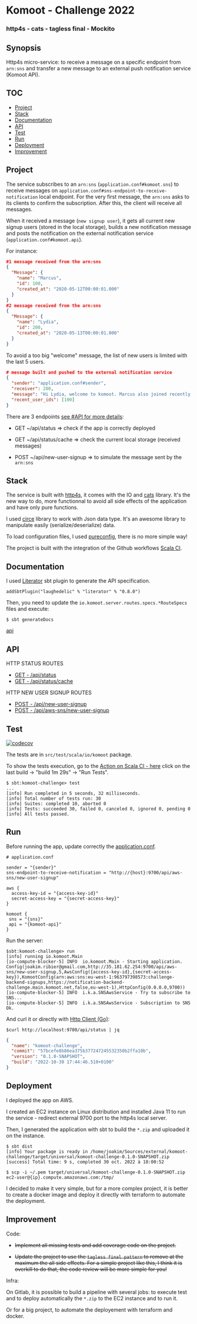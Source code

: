 # Komoot - Challenge 2022

### http4s - cats - tagless final - Mockito

## Synopsis

Http4s micro-service: to receive a message on a specific endpoint from `arn:sns` and transfer a new message to an external push notification service (Komoot API).

## TOC

* [Project](#project)
* [Stack](#stack)
* [Documentation](#documentation)
* [API](#api)
* [Test](#test)
* [Run](#run)
* [Deployment](#deployment)
* [Improvement](#improvement)

## Project

The service subscribes to an `arn:sns` (`application.conf#komoot.sns`) to receive messages on `application.conf#sns-endpoint-to-receive-notification` local endpoint. For the very first message, the `arn:sns` asks to its clients to confirm the subscription. After this, the client will receive all messages.

When it received a message (`new signup user`), it gets all current new signup users (stored in the local storage), builds a new notification message and posts the notification on the external notification service (`application.conf#komoot.api`).

For instance:

```json
#1 message received from the arn:sns
{
  "Message": {
    "name": "Marcus",
    "id": 100,
    "created_at": "2020-05-12T00:00:01.000"
  }
}
#2 message received from the arn:sns
{
  "Message": {
    "name": "Lydia",
    "id": 200,
    "created_at": "2020-05-13T00:00:01.000"
  }
}
```

To avoid a too big "welcome" message, the list of new users is limited with the last 5 users.

```json
# message built and pushed to the external notification service
{
  "sender": "application.conf#sender",
  "receiver": 200,
  "message": "Hi Lydia, welcome to komoot. Marcus also joined recently.",
  "recent_user_ids": [100]
}
```

There are 3 endpoints [see #API for more details](#api):

* GET ~/api/status => check if the app is correctly deployed
* GET ~/api/status/cache => check the current local storage (received messages)

* POST ~/api/new-user-signup => to simulate the message sent by the `arn:sns`

## Stack

The service is built with [http4s](https://http4s.org/), it comes with the IO and [cats](https://typelevel.org/cats/) library. It's the new way to do, more functionnal to avoid all side effects of the application and have only pure functions.

I used [circe](https://circe.github.io/circe/) library to work with Json data type. It's an awesome library to manipulate easily (serialize/deserialize) data.

To load configuration files, I used [pureconfig](https://github.com/pureconfig/pureconfig), there is no more simple way!

The project is built with the integration of the Github workflows [Scala CI](https://github.com/joakim-ribier/komoot-challenge/actions).

## Documentation

I used [Literator](https://github.com/laughedelic/literator) sbt plugin to generate the API specification.

```
addSbtPlugin("laughedelic" % "literator" % "0.8.0")
```

Then, you need to update the `io.komoot.server.routes.specs.*RouteSpecs` files and execute:

```
$ sbt generateDocs
```

[api](#api)

## API

HTTP STATUS ROUTES

* [GET - /api/status](resources/specs/HttpStatusRouteSpec.scala.md#status)
* [GET - /api/status/cache](resources/specs/HttpStatusRouteSpec.scala.md#cache)

HTTP NEW USER SIGNUP ROUTES

* [POST - /api/new-user-signup](resources/specs/HttpNewUserSignupRouteSpec.scala.md#new-user-signup)
* [POST - /api/aws-sns/new-user-signup](resources/specs/HttpNewUserSignupRouteSpec.scala.md#aws-sns-new-user-signup)

## Test

[![codecov](https://codecov.io/gh/joakim-ribier/k-challenge/branch/main/graph/badge.svg?token=0G7D8GY6HV)](https://codecov.io/gh/joakim-ribier/k-challenge)

The tests are in `src/test/scala/io/komoot` package.

To show the tests execution, go to the [Action on Scala CI - here](https://github.com/joakim-ribier/k-challenge/actions) click on the last build -> "build 1m 29s" -> "Run Tests". 

```
$ sbt:komoot-challenge> test
...
[info] Run completed in 5 seconds, 32 milliseconds.
[info] Total number of tests run: 30
[info] Suites: completed 10, aborted 0
[info] Tests: succeeded 30, failed 0, canceled 0, ignored 0, pending 0
[info] All tests passed.
```

## Run

Before running the app, update correctly the [application.conf](src/main/resources/application.conf).

```
# application.conf

sender = "{sender}"
sns-endpoint-to-receive-notification = "http://{host}:9700/api/aws-sns/new-user-signup"

aws {
  access-key-id = "{access-key-id}"
  secret-access-key = "{secret-access-key}"
}

komoot {
 sns = "{sns}"
 api = "{komoot-api}"
}

```

Run the server:

```
$sbt:komoot-challenge> run
[info] running io.komoot.Main 
[io-compute-blocker-5] INFO  io.komoot.Main - Starting application.
Config(joakim.ribier@gmail.com,http://35.181.62.254:9700/api/aws-sns/new-user-signup,5,AwsConfig({access-key-id},{secret-access-key}),KomootConfig(arn:aws:sns:eu-west-1:963797398573:challenge-backend-signups,https://notification-backend-challenge.main.komoot.net,false,eu-west-1),HttpConfig(0.0.0.0,9700)) 
[io-compute-blocker-5] INFO  i.k.a.SNSAwsService - Try to subscribe to SNS... 
[io-compute-blocker-5] INFO  i.k.a.SNSAwsService - Subscription to SNS Ok.
```

And curl it or directly with [Http Client (Go)](https://github.com/joakim-ribier/gttp):
```
$curl http://localhost:9700/api/status | jq
```
```json
{
  "name": "komoot-challenge",
  "commit": "57bcefe8b86ea375b377247245532350b2ffa10b",
  "version": "0.1.0-SNAPSHOT",
  "build": "2022-10-30 17:44:46.510+0100"
}
```

## Deployment

I deployed the app on AWS.

I created an EC2 instance on Linux distribution and installed Java 11 to run the service - redirect external 9700 port to the http4s local server.

Then, I generated the application with sbt to build the `*.zip` and uploaded it on the instance.

```
$ sbt dist
[info] Your package is ready in /home/joakim/Sources/external/komoot-challenge/target/universal/komoot-challenge-0.1.0-SNAPSHOT.zip
[success] Total time: 9 s, completed 30 oct. 2022 à 18:00:52

$ scp -i ~/.pem target/universal/komoot-challenge-0.1.0-SNAPSHOT.zip ec2-user@{ip}.compute.amazonaws.com:/tmp/
```

I decided to make it very simple, but for a more complex project, it is better to create a docker image and deploy it directly with terraform to automate the deployment.

## Improvement

Code:

* ~~Implement all missing tests and add coverage code on the project.~~

* ~~Update the project to use the `tagless final pattern` to remove at the maximum the all side effects. For a simple project like this, I think it is overkill to do that, the code review will be more simple for you!~~

Infra:

On Gitlab, it is possible to build a pipeline with several jobs: to execute test and to deploy automatically the `*.zip` to the EC2 instance and to run it.

Or for a big project, to automate the deployement with terraform and docker.
